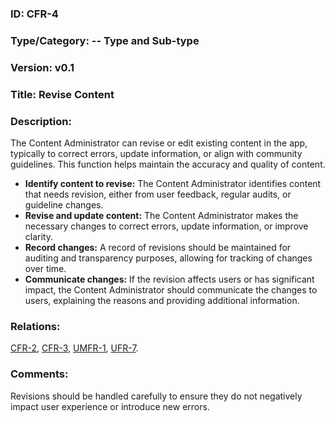 ### ID: CFR-4 
 
### Type/Category: -- Type and Sub-type

### Version: v0.1
 
### Title: Revise Content
  
### Description: 

The Content Administrator can revise or edit existing content in the app, typically to correct errors, update information, or align with community guidelines. This function helps maintain the accuracy and quality of content. 

* **Identify content to revise:** The Content Administrator identifies content that needs revision, either from user feedback, regular audits, or guideline changes.
* **Revise and update content:** The Content Administrator makes the necessary changes to correct errors, update information, or improve clarity.
* **Record changes:** A record of revisions should be maintained for auditing and transparency purposes, allowing for tracking of changes over time.
* **Communicate changes:** If the revision affects users or has significant impact, the Content Administrator should communicate the changes to users, explaining the reasons and providing additional information.

### Relations:
[CFR-2](https://github.com/carmensat/RECIPE-ROULETTE/blob/main/REQUIREMENTS/CFR-2.md), [CFR-3](https://github.com/carmensat/RECIPE-ROULETTE/blob/main/REQUIREMENTS/CFR-3.md), [UMFR-1](https://github.com/carmensat/RECIPE-ROULETTE/blob/main/REQUIREMENTS/MFR-1.md), 
[UFR-7](https://github.com/carmensat/RECIPE-ROULETTE/blob/main/REQUIREMENTS/UFR-7.md).

### Comments: 
Revisions should be handled carefully to ensure they do not negatively impact user experience or introduce new errors.

